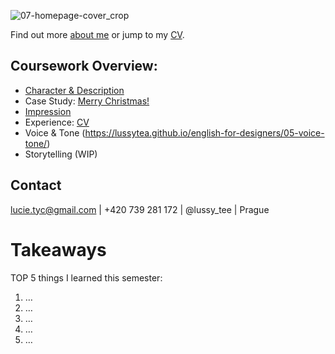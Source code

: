 ![07-homepage-cover_crop](https://user-images.githubusercontent.com/79570985/149376144-d1f356b3-10dd-4e7f-aa99-d5008e1ee4e1.jpg)

Find out more [about me](01-character-description/) or jump to my [CV](04-experience/index.md).

## Coursework Overview:

- [Character & Description](https://lussytea.github.io/english-for-designers/01-character-description/)
- Case Study: [Merry Christmas!](https://lussytea.github.io/english-for-designers/03-aboutness/case-study/)
- [Impression](https://lussytea.github.io/english-for-designers/02-impression/)
- Experience: [CV](english-for-designers/04-experience/index.md)
- Voice & Tone (https://lussytea.github.io/english-for-designers/05-voice-tone/)
- Storytelling (WIP)

## Contact

lucie.tyc@gmail.com | +420 739 281 172 | @lussy_tee | Prague

# Takeaways

TOP 5 things I learned this semester:

1. …
2. …
3. …
4. …
5. …

